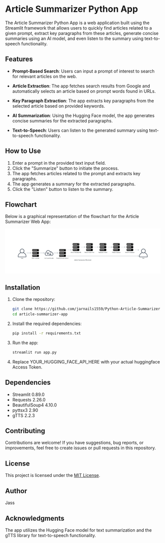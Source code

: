 # Article Summarizer Python App

The Article Summarizer Python App is a web application built using the Streamlit framework that allows users to quickly find articles related to a given prompt, extract key paragraphs from these articles, generate concise summaries using an AI model, and even listen to the summary using text-to-speech functionality.

## Features

- **Prompt-Based Search**: Users can input a prompt of interest to search for relevant articles on the web.

- **Article Extraction**: The app fetches search results from Google and automatically selects an article based on prompt words found in URLs.

- **Key Paragraph Extraction**: The app extracts key paragraphs from the selected article based on provided keywords.

- **AI Summarization**: Using the Hugging Face model, the app generates concise summaries for the extracted paragraphs.

- **Text-to-Speech**: Users can listen to the generated summary using text-to-speech functionality.

## How to Use

1. Enter a prompt in the provided text input field.
2. Click the "Summarize" button to initiate the process.
3. The app fetches articles related to the prompt and extracts key paragraphs.
4. The app generates a summary for the extracted paragraphs.
5. Click the "Listen" button to listen to the summary.

## Flowchart

Below is a graphical representation of the flowchart for the Article Summarizer Web App:

![Article Summarizer Flowchart](article_summarizer_flowchart.jpg)

## Installation

1. Clone the repository:

   ```bash
   git clone https://github.com/jarnails1559/Python-Article-Summarizer-App.git
   cd article-summarizer-app
   ```

2. Install the required dependencies:

   ```bash
   pip install -r requirements.txt
   ```

3. Run the app:

   ```bash
   streamlit run app.py
   ```

4. Replace YOUR_HUGGING_FACE_API_HERE with your actual huggingface Access Token.


## Dependencies

- Streamlit 0.89.0
- Requests 2.26.0
- BeautifulSoup4 4.10.0
- pyttsx3 2.90
- gTTS 2.2.3

## Contributing

Contributions are welcome! If you have suggestions, bug reports, or improvements, feel free to create issues or pull requests in this repository.

## License

This project is licensed under the [MIT License](LICENSE).

## Author

Jass

## Acknowledgments

The app utilizes the Hugging Face model for text summarization and the gTTS library for text-to-speech functionality.
